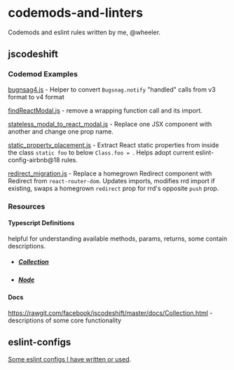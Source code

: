 # codemods-and-linters
Codemods and eslint rules written by me, @wheeler.

## jscodeshift

### Codemod Examples
[bugnsag4.js](jscodeshift/bugsnag4.js) - Helper to convert `Bugsnag.notify` "handled" calls from v3 format to v4 format

[findReactModal.js](jscodeshift/findReactModal.js) - remove a wrapping function call and its import.

[stateless_modal_to_react_modal.js](jscodeshift/stateless_modal_to_react_modal.js) - Replace one JSX component with another and change one prop name.

[static_property_placement.js](jscodeshift/static_property_placement.js) - Extract React static properties from inside the class `static foo` to below `Class.foo = `. Helps adopt current eslint-config-airbnb@18 rules.

[redirect_migration.js](jscodeshift/redirect_migration.js) - Replace a homegrown Redirect component with Redirect from `react-router-dom`. Updates imports, modifies rrd import if existing, swaps a homegrown `redirect` prop for rrd's opposite `push` prop.

### Resources
#### Typescript Definitions

helpful for understanding available methods, params, returns, some contain descriptions.

- ##### [Collection](https://github.com/DefinitelyTyped/DefinitelyTyped/blob/master/types/jscodeshift/src/Collection.d.ts)

- ##### [Node](https://github.com/DefinitelyTyped/DefinitelyTyped/blob/master/types/jscodeshift/src/collections/Node.d.ts)

#### Docs

https://rawgit.com/facebook/jscodeshift/master/docs/Collection.html - descriptions of some core functionality

## eslint-configs

[Some eslint configs I have written or used](eslint-configs.js).

